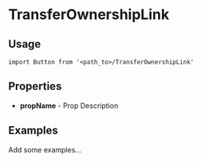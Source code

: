 # TransferOwnershipLink

## Usage

```
import Button from '<path_to>/TransferOwnershipLink'
```

## Properties

- **propName** - Prop Description

## Examples

Add some examples...
